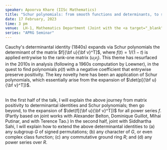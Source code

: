 ```yaml
---
speaker: Apoorva Khare (IISc Mathematics)
title: "Schur polynomials: from smooth functions and determinants, to symmetric functions and all characters"
date: 17 February, 2023
time: 3 pm
venue:  LH-1, Mathematics Department (Joint with the <a target="_blank" href="http://www.math.iisc.ac.in/~khare/algcomb20-23.html" >Algebra-Combinatorics Seminar</a>)
series: "APRG Seminar"
---
```


Cauchy's determinantal identity (1840s) expands via Schur polynomials the 
determinant of the matrix $f[{\bf u}{\bf v}^T]$, where $f(t) = 1/(1-t)$
is applied entrywise to the rank-one matrix $(u_i v_j)$. This theme has
resurfaced in the 2010s in analysis (following a 1960s computation by
Loewner), in the quest to find polynomials $p(t)$ with a negative
coefficient that entrywise preserve positivity. The key novelty here has
been an application of Schur polynomials, which essentially arise from
the expansion of $\det(p[{\bf u}{\bf v}^T])$.<br><br>

In the first half of the talk, I will explain the above journey from
matrix positivity to determinantal identities and Schur polynomials; then
go beyond, to the expansion of $\det(f[{\bf u}{\bf v}^T])$ for all power
series $f$. (Partly based on joint works with Alexander Belton, Dominique
Guillot, Mihai Putinar, and with Terence Tao.) In the second half, joint
with Siddhartha Sahi, I will explain how to extend the above
determinantal identities to
(a) any subgroup $G$ of signed permutations;
(b) any character of $G$, or even complex class function;
(c) any commutative ground ring $R$; and
(d) any power series over $R$.
